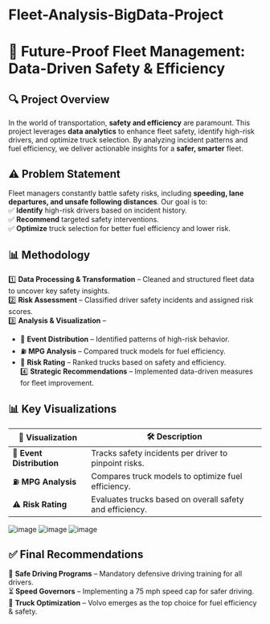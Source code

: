 # Fleet-Analysis-BigData-Project

# 🚛 **Future-Proof Fleet Management: Data-Driven Safety & Efficiency**  

## 🔍 **Project Overview**  
In the world of transportation, **safety and efficiency** are paramount. This project leverages **data analytics** to enhance fleet safety, identify high-risk drivers, and optimize truck selection. By analyzing incident patterns and fuel efficiency, we deliver actionable insights for a **safer, smarter** fleet.  

## ⚠ **Problem Statement**  
Fleet managers constantly battle safety risks, including **speeding, lane departures, and unsafe following distances**. Our goal is to:  
✅ **Identify** high-risk drivers based on incident history.  
✅ **Recommend** targeted safety interventions.  
✅ **Optimize** truck selection for better fuel efficiency and lower risk.  

## 📊 **Methodology**  
1️⃣ **Data Processing & Transformation** – Cleaned and structured fleet data to uncover key safety insights.  
2️⃣ **Risk Assessment** – Classified driver safety incidents and assigned risk scores.  
3️⃣ **Analysis & Visualization** –  
   - 🔎 **Event Distribution** – Identified patterns of high-risk behavior.  
   - ⛽ **MPG Analysis** – Compared truck models for fuel efficiency.  
   - 🚦 **Risk Rating** – Ranked trucks based on safety and efficiency.  
4️⃣ **Strategic Recommendations** – Implemented data-driven measures for fleet improvement.  

## 📊 **Key Visualizations**  
| 📌 Visualization | 🛠 Description |  
|-----------------|--------------|  
| 🚦 **Event Distribution** | Tracks safety incidents per driver to pinpoint risks. |  
| ⛽ **MPG Analysis** | Compares truck models to optimize fuel efficiency. |  
| ⚠ **Risk Rating** | Evaluates trucks based on overall safety and efficiency. |  

![image](https://github.com/user-attachments/assets/ebc09dbd-b5b6-481c-924c-164c669a18ac)
![image](https://github.com/user-attachments/assets/f08bcd6d-8ada-4473-aeef-80d76007a786)
![image](https://github.com/user-attachments/assets/9e270a91-33d0-43ae-bace-69f1ed6246f6)

## ✅ **Final Recommendations**  
🚀 **Safe Driving Programs** – Mandatory defensive driving training for all drivers.  
⏳ **Speed Governors** – Implementing a 75 mph speed cap for safer driving.  
🚛 **Truck Optimization** – Volvo emerges as the top choice for fuel efficiency & safety.  
